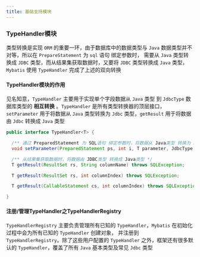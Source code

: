 ```yaml
---
title: 基础支持模块
---
```



### TypeHandler模块

类型转换是实现 `ORM` 的重要一环，由于数据库中的数据类型与 `Java` 数据类型并不对等，所以在 `PrepareStatement` 为 `sql` 语句 绑定参数时，
需要从 `Java` 类型转换成 `JDBC` 类型，而从结果集获取数据时，又要将 `JDBC` 类型转换成 `Java` 类型，`Mybatis` 使用 `TypeHandler` 完成了上述的双向转换

#### TypeHandler模块的作用

见名知意，`TypeHandler` 主要用于实现单个字段数据从 `Java` 类型 到 `JdbcType` 数据库类型的 **相互转换** 。`TypeHandler` 是所有类型转换器的顶层接口，
`setParameter` 用于将数据从 `Java` 类型转换为 `Jdbc` 类型，`getResult` 用于将数据由 `Jdbc` 转换成 `Java` 类型

```java
public interface TypeHandler<T> {

  /** 通过 PreparedStatement 为 SQL语句 绑定参数时，将数据从 Java类型 转换为 JDBC类型 */
  void setParameter(PreparedStatement ps, int i, T parameter, JdbcType jdbcType) throws SQLException;

  /** 从结果集获取数据时，将数据由 JDBC类型 转换成 Java类型 */
  T getResult(ResultSet rs, String columnName) throws SQLException;

  T getResult(ResultSet rs, int columnIndex) throws SQLException;

  T getResult(CallableStatement cs, int columnIndex) throws SQLException;

}
```


#### 注册/管理TypeHandler之TypeHandlerRegistry


`TypeHandlerRegistry` 主要负责管理所有已知的 `TypeHandler`，`Mybatis` 在初始化过程中会为所有已知的 `TypeHandler` 创建对象，
并注册到 `TypeHandlerRegistry`。除了这些用户配置的 `TypeHandler` 之外，框架还有很多默认的 `TypeHandler`，覆盖了所有 `Java` 基本类型及常见 `Jdbc` 类型


